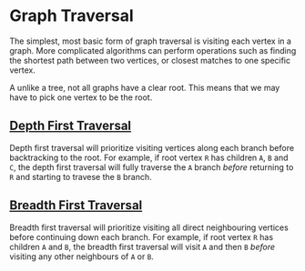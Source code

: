 # Graph Traversal

The simplest, most basic form of graph traversal is visiting each vertex in a graph. More complicated algorithms can perform operations such as finding the shortest path between two vertices, or closest matches to one specific vertex.

A unlike a tree, not all graphs have a clear root. This means that we may have to pick one vertex to be the root.

## [Depth First Traversal](./depthFirstTraversal.js)

Depth first traversal will prioritize visiting vertices along each branch before backtracking to the root. For example, if root vertex `R` has children `A`, `B` and `C`, the depth first traversal will fully traverse the `A` branch _before_ returning to `R` and starting to travese the `B` branch.

## [Breadth First Traversal](./breadthFirstTraversal.js)

Breadth first traversal will prioritize visiting all direct neighbouring vertices before continuing down each branch. For example, if root vertex `R` has children `A` and `B`, the breadth first traversal will visit `A` and then `B` _before_ visiting any other neighbours of `A` or `B`.
